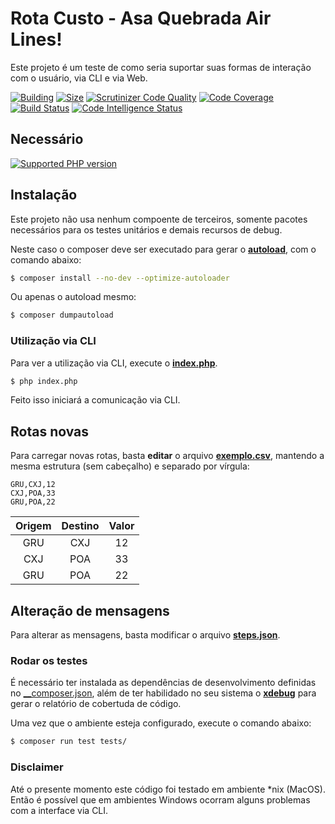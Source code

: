 # Rota Custo - Asa Quebrada Air Lines!

Este projeto é um teste de como seria suportar suas formas de interação com o usuário, via CLI e via Web.

[![Building](https://img.shields.io/circleci/build/github/adrianowead/estudo-rota-custo?token=master)]()
[![Size](https://img.shields.io/github/repo-size/adrianowead/estudo-rota-custo)]()
[![Scrutinizer Code Quality](https://scrutinizer-ci.com/g/adrianowead/estudo-rota-custo/badges/quality-score.png?b=master)](https://scrutinizer-ci.com/g/adrianowead/estudo-rota-custo/?branch=master)
[![Code Coverage](https://scrutinizer-ci.com/g/adrianowead/estudo-rota-custo/badges/coverage.png?b=master)](https://scrutinizer-ci.com/g/adrianowead/estudo-rota-custo/?branch=master)
[![Build Status](https://scrutinizer-ci.com/g/adrianowead/estudo-rota-custo/badges/build.png?b=master)](https://scrutinizer-ci.com/g/adrianowead/estudo-rota-custo/build-status/master)
[![Code Intelligence Status](https://scrutinizer-ci.com/g/adrianowead/estudo-rota-custo/badges/code-intelligence.svg?b=master)](https://scrutinizer-ci.com/code-intelligence)

## Necessário
[![Supported PHP version](https://img.shields.io/badge/PHP->%3D%207.2-blue.svg)]()

## Instalação

Este projeto não usa nenhum compoente de terceiros, somente pacotes necessários para os testes unitários e demais recursos de debug.

Neste caso o composer deve ser executado para gerar o [__autoload__](https://getcomposer.org/doc/04-schema.md#psr-4), com o comando abaixo:

```bash
$ composer install --no-dev --optimize-autoloader
```

Ou apenas o autoload mesmo:

```bash
$ composer dumpautoload
```

### Utilização via CLI

Para ver a utilização via CLI, execute o [__index.php__](./index.php).

```bash
$ php index.php
```

Feito isso iniciará a comunicação via CLI.

## Rotas novas

Para carregar novas rotas, basta __editar__ o arquivo [__exemplo.csv__](./exemplo.csv), mantendo a mesma estrutura (sem cabeçalho) e separado por vírgula:

```csv
GRU,CXJ,12
CXJ,POA,33
GRU,POA,22
```

| Origem  | Destino  | Valor  |
|:-:|:-:|:-:|
| GRU  | CXJ  | 12  |
| CXJ  | POA  | 33  |
| GRU  | POA  | 22  |

## Alteração de mensagens

Para alterar as mensagens, basta modificar o arquivo [__steps.json__](./steps.json).


### Rodar os testes

É necessário ter instalada as dependências de desenvolvimento definidas no [__composer.json](./composer.json), além de ter habilidado no seu sistema o [__xdebug__](https://xdebug.org/docs/install) para gerar o relatório de cobertuda de código.

Uma vez que o ambiente esteja configurado, execute o comando abaixo:

```bash
$ composer run test tests/
```


### Disclaimer

Até o presente momento este código foi testado em ambiente *nix (MacOS). Então é possível que em ambientes Windows ocorram alguns problemas com a interface via CLI.
